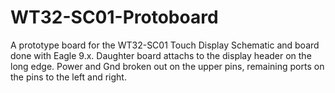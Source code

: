 # WT32-SC01-Protoboard
A prototype board for the WT32-SC01 Touch Display
Schematic and board done with Eagle 9.x.
Daughter board attachs to the display header on the long edge.  Power and Gnd broken out on the upper pins, remaining ports on the pins to the left and right.
